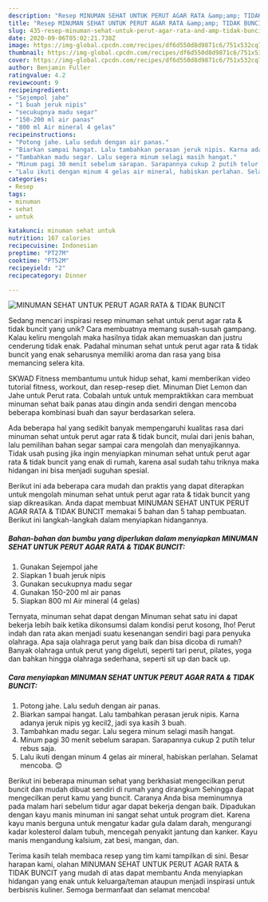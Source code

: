 ```yaml
---
description: "Resep MINUMAN SEHAT UNTUK PERUT AGAR RATA &amp;amp; TIDAK BUNCIT Anti Gagal"
title: "Resep MINUMAN SEHAT UNTUK PERUT AGAR RATA &amp;amp; TIDAK BUNCIT Anti Gagal"
slug: 435-resep-minuman-sehat-untuk-perut-agar-rata-and-amp-tidak-buncit-anti-gagal
date: 2020-09-06T05:02:21.738Z
image: https://img-global.cpcdn.com/recipes/df6d550d8d9871c6/751x532cq70/minuman-sehat-untuk-perut-agar-rata-tidak-buncit-foto-resep-utama.jpg
thumbnail: https://img-global.cpcdn.com/recipes/df6d550d8d9871c6/751x532cq70/minuman-sehat-untuk-perut-agar-rata-tidak-buncit-foto-resep-utama.jpg
cover: https://img-global.cpcdn.com/recipes/df6d550d8d9871c6/751x532cq70/minuman-sehat-untuk-perut-agar-rata-tidak-buncit-foto-resep-utama.jpg
author: Benjamin Fuller
ratingvalue: 4.2
reviewcount: 9
recipeingredient:
- "Sejempol jahe"
- "1 buah jeruk nipis"
- "secukupnya madu segar"
- "150-200 ml air panas"
- "800 ml Air mineral 4 gelas"
recipeinstructions:
- "Potong jahe. Lalu seduh dengan air panas."
- "Biarkan sampai hangat. Lalu tambahkan perasan jeruk nipis. Karna adanya jeruk nipis yg kecil2, jadi sya kasih 3 buah."
- "Tambahkan madu segar. Lalu segera minum selagi masih hangat."
- "Minum pagi 30 menit sebelum sarapan. Sarapannya cukup 2 putih telur rebus saja."
- "Lalu ikuti dengan minum 4 gelas air mineral, habiskan perlahan. Selamat mencoba. 😊"
categories:
- Resep
tags:
- minuman
- sehat
- untuk

katakunci: minuman sehat untuk 
nutrition: 167 calories
recipecuisine: Indonesian
preptime: "PT27M"
cooktime: "PT52M"
recipeyield: "2"
recipecategory: Dinner

---
```



![MINUMAN SEHAT UNTUK PERUT AGAR RATA &amp; TIDAK BUNCIT](https://img-global.cpcdn.com/recipes/df6d550d8d9871c6/751x532cq70/minuman-sehat-untuk-perut-agar-rata-tidak-buncit-foto-resep-utama.jpg)

Sedang mencari inspirasi resep minuman sehat untuk perut agar rata &amp; tidak buncit yang unik? Cara membuatnya memang susah-susah gampang. Kalau keliru mengolah maka hasilnya tidak akan memuaskan dan justru cenderung tidak enak. Padahal minuman sehat untuk perut agar rata &amp; tidak buncit yang enak seharusnya memiliki aroma dan rasa yang bisa memancing selera kita.

SKWAD Fitness membantumu untuk hidup sehat, kami memberikan video tutorial fitness, workout, dan resep-resep diet. Minuman Diet Lemon dan Jahe untuk Perut rata. Cobalah untuk untuk mempraktikkan cara membuat minuman sehat baik panas atau dingin anda sendiri dengan mencoba beberapa kombinasi buah dan sayur berdasarkan selera.

Ada beberapa hal yang sedikit banyak mempengaruhi kualitas rasa dari minuman sehat untuk perut agar rata &amp; tidak buncit, mulai dari jenis bahan, lalu pemilihan bahan segar sampai cara mengolah dan menyajikannya. Tidak usah pusing jika ingin menyiapkan minuman sehat untuk perut agar rata &amp; tidak buncit yang enak di rumah, karena asal sudah tahu triknya maka hidangan ini bisa menjadi suguhan spesial.


Berikut ini ada beberapa cara mudah dan praktis yang dapat diterapkan untuk mengolah minuman sehat untuk perut agar rata &amp; tidak buncit yang siap dikreasikan. Anda dapat membuat MINUMAN SEHAT UNTUK PERUT AGAR RATA &amp; TIDAK BUNCIT memakai 5 bahan dan 5 tahap pembuatan. Berikut ini langkah-langkah dalam menyiapkan hidangannya.

<!--inarticleads1-->

##### Bahan-bahan dan bumbu yang diperlukan dalam menyiapkan MINUMAN SEHAT UNTUK PERUT AGAR RATA &amp; TIDAK BUNCIT:

1. Gunakan Sejempol jahe
1. Siapkan 1 buah jeruk nipis
1. Gunakan secukupnya madu segar
1. Gunakan 150-200 ml air panas
1. Siapkan 800 ml Air mineral (4 gelas)


Ternyata, minuman sehat dapat dengan Minuman sehat satu ini dapat bekerja lebih baik ketika dikonsumsi dalam kondisi perut kosong, lho! Perut indah dan rata akan menjadi suatu kesenangan sendiri bagi para penyuka olahraga. Apa saja olahraga perut yang baik dan bisa dicoba di rumah? Banyak olahraga untuk perut yang digeluti, seperti tari perut, pilates, yoga dan bahkan hingga olahraga sederhana, seperti sit up dan back up. 

<!--inarticleads2-->

##### Cara menyiapkan MINUMAN SEHAT UNTUK PERUT AGAR RATA &amp; TIDAK BUNCIT:

1. Potong jahe. Lalu seduh dengan air panas.
1. Biarkan sampai hangat. Lalu tambahkan perasan jeruk nipis. Karna adanya jeruk nipis yg kecil2, jadi sya kasih 3 buah.
1. Tambahkan madu segar. Lalu segera minum selagi masih hangat.
1. Minum pagi 30 menit sebelum sarapan. Sarapannya cukup 2 putih telur rebus saja.
1. Lalu ikuti dengan minum 4 gelas air mineral, habiskan perlahan. Selamat mencoba. 😊


Berikut ini beberapa minuman sehat yang berkhasiat mengecilkan perut buncit dan mudah dibuat sendiri di rumah yang dirangkum Sehingga dapat mengecilkan perut kamu yang buncit. Caranya Anda bisa meminumnya pada malam hari sebelum tidur agar dapat bekerja dengan baik. Dipadukan dengan kayu manis minuman ini sangat sehat untuk program diet. Karena kayu manis berguna untuk mengatur kadar gula dalam darah, mengurangi kadar kolesterol dalam tubuh, mencegah penyakit jantung dan kanker. Kayu manis mengandung kalsium, zat besi, mangan, dan. 

Terima kasih telah membaca resep yang tim kami tampilkan di sini. Besar harapan kami, olahan MINUMAN SEHAT UNTUK PERUT AGAR RATA &amp; TIDAK BUNCIT yang mudah di atas dapat membantu Anda menyiapkan hidangan yang enak untuk keluarga/teman ataupun menjadi inspirasi untuk berbisnis kuliner. Semoga bermanfaat dan selamat mencoba!
